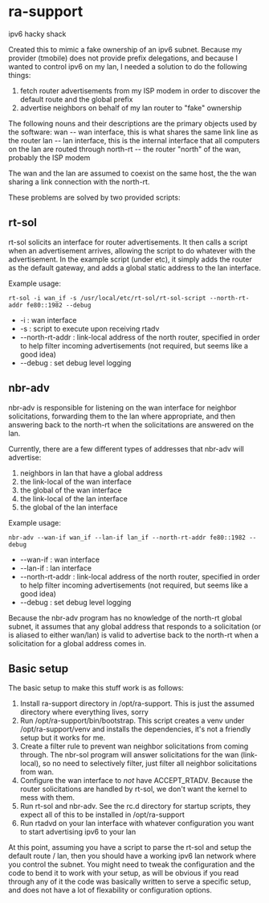 # ra-support
ipv6 hacky shack

Created this to mimic a fake ownership of an ipv6 subnet.  Because my provider (tmobile) does not provide prefix delegations, and because I wanted to control ipv6 on my lan, I needed a solution to do the following things:

1) fetch router advertisements from my ISP modem in order to discover the default route and the global prefix
2) advertise neighbors on behalf of my lan router to "fake" ownership

The following nouns and their descriptions are the primary objects used by the software:
wan -- wan interface, this is what shares the same link line as the router
lan -- lan interface, this is the internal interface that all computers on the lan are routed through
north-rt -- the router "north" of the wan, probably the ISP modem

The wan and the lan are assumed to coexist on the same host, the the wan sharing a link connection with the north-rt.

These problems are solved by two provided scripts:

## rt-sol
rt-sol solicits an interface for router advertisements.  It then calls a script when an advertisement arrives, allowing the script to do whatever with the advertisement.  In the example script (under etc), it simply adds the router as the default gateway, and adds a global static address to the lan interface.

Example usage:

`rt-sol -i wan_if -s /usr/local/etc/rt-sol/rt-sol-script --north-rt-addr fe80::1982 --debug`
- -i : wan interface
- -s : script to execute upon receiving rtadv
- --north-rt-addr : link-local address of the north router, specified in order to help filter incoming advertisements (not required, but seems like a good idea)
- --debug : set debug level logging
  
## nbr-adv
nbr-adv is responsible for listening on the wan interface for neighbor solicitations, forwarding them to the lan where appropriate, and then answering back to the north-rt when the solicitations are answered on the lan.

Currently, there are a few different types of addresses that nbr-adv will advertise:
1) neighbors in lan that have a global address
2) the link-local of the wan interface
3) the global of the wan interface
4) the link-local of the lan interface
5) the global of the lan interface

Example usage:

`nbr-adv --wan-if wan_if --lan-if lan_if --north-rt-addr fe80::1982 --debug`
- --wan-if : wan interface
- --lan-if : lan interface
- --north-rt-addr : link-local address of the north router, specified in order to help filter incoming advertisements (not required, but seems like a good idea)
- --debug : set debug level logging

Because the nbr-adv program has no knowledge of the north-rt global subnet, it assumes that any global address that responds to a solicitation (or is aliased to either wan/lan) is valid to advertise back to the north-rt when a solicitation for a global address comes in.

## Basic setup
The basic setup to make this stuff work is as follows:

1) Install ra-support directory in /opt/ra-support.  This is just the assumed directory where everything lives, sorry
2) Run /opt/ra-support/bin/bootstrap.  This script creates a venv under /opt/ra-support/venv and installs the dependencies, it's not a friendly setup but it works for me.
3) Create a filter rule to prevent wan neighbor solicitations from coming through.  The nbr-sol program will answer solicitations for the wan (link-local), so no need to selectively filter, just filter all neighbor solicitations from wan.
4) Configure the wan interface to *not* have ACCEPT_RTADV.  Because the router solicitations are handled by rt-sol, we don't want the kernel to mess with them.
5) Run rt-sol and nbr-adv.  See the rc.d directory for startup scripts, they expect all of this to be installed in /opt/ra-support
6) Run rtadvd on your lan interface with whatever configuration you want to start advertising ipv6 to your lan

At this point, assuming you have a script to parse the rt-sol and setup the default route / lan, then you should have a working ipv6 lan network where you control the subnet.  You might need to tweak the configuration and the code to bend it to work with your setup, as will be obvious if
you read through any of it the code was basically written to serve a specific setup, and does not have a lot of flexability or configuration options.
